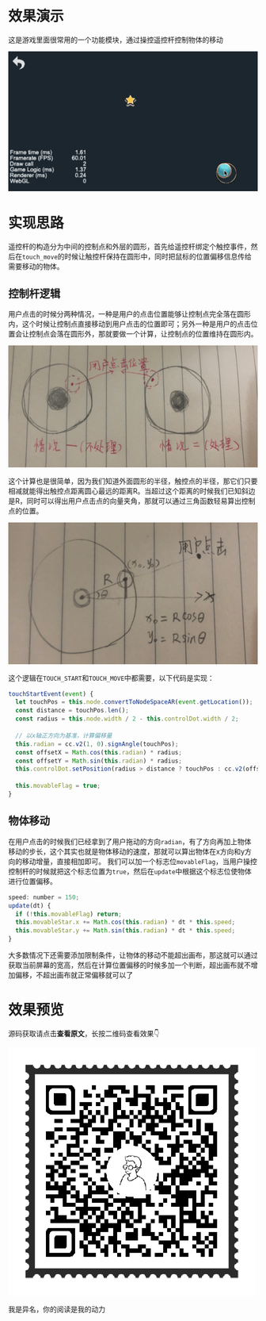 # 效果演示

这是游戏里面很常用的一个功能模块，通过操控遥控杆控制物体的移动

![Joystick](./resourse/Joystick.gif)

# 实现思路

遥控杆的构造分为中间的控制点和外层的圆形，首先给遥控杆绑定个触控事件，然后在`touch_move`的时候让触控杆保持在圆形中，同时把鼠标的位置偏移信息传给需要移动的物体。

## 控制杆逻辑

用户点击的时候分两种情况，一种是用户的点击位置能够让控制点完全落在圆形内，这个时候让控制点直接移动到用户点击的位置即可；另外一种是用户的点击位置会让控制点会落在圆形外，那就要做一个计算，让控制点的位置维持在圆形内。

![handle_point](./resourse/handle_point.png)

这个计算也是很简单，因为我们知道外面圆形的半径，触控点的半径，那它们只要相减就能得出触控点距离圆心最远的距离R。当超过这个距离的时候我们已知斜边是R，同时可以得出用户点击点的向量夹角，那就可以通过三角函数轻易算出控制点的位置。

![calc_point_pos](./resourse/calc_point_pos.png)

这个逻辑在`TOUCH_START`和`TOUCH_MOVE`中都需要，以下代码是实现：
```js
touchStartEvent(event) {
  let touchPos = this.node.convertToNodeSpaceAR(event.getLocation());
  const distance = touchPos.len();
  const radius = this.node.width / 2 - this.controlDot.width / 2;

  // 以x轴正方向为基准，计算偏移量
  this.radian = cc.v2(1, 0).signAngle(touchPos);
  const offsetX = Math.cos(this.radian) * radius;
  const offsetY = Math.sin(this.radian) * radius;
  this.controlDot.setPosition(radius > distance ? touchPos : cc.v2(offsetX, offsetY));

  this.movableFlag = true;
}
```

## 物体移动

在用户点击的时候我们已经拿到了用户拖动的方向`radian`，有了方向再加上物体移动的步长，这个其实也就是物体移动的速度，那就可以算出物体在x方向和y方向的移动增量，直接相加即可。
我们可以加一个标志位`movableFlag`，当用户操控控制杆的时候就把这个标志位置为`true`，然后在`update`中根据这个标志位使物体进行位置偏移。

```js
speed: number = 150;
update(dt) {
  if (!this.movableFlag) return;
  this.movableStar.x += Math.cos(this.radian) * dt * this.speed;
  this.movableStar.y += Math.sin(this.radian) * dt * this.speed;
}
```

大多数情况下还需要添加限制条件，让物体的移动不能超出画布，那这就可以通过获取当前屏幕的宽高，然后在计算位置偏移的时候多加一个判断，超出画布就不增加偏移，不超出画布就正常偏移就可以了

# 效果预览

源码获取请点击**查看原文**，长按二维码查看效果👇

![ewm](./resourse/preview_ewm.png)

我是异名，你的阅读是我的动力




